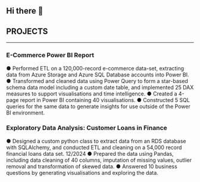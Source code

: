 ## Hi there 👋

## PROJECTS
_______________________________________________________________________________________________________________
### E-Commerce Power BI Report
● Performed ETL on a 120,000-record e-commerce data-set, extracting data from Azure Storage and
Azure SQL Database accounts into Power BI.
● Transformed and cleaned data using Power Query to form a star-based schema data model including a
custom date table, and implemented 25 DAX measures to support visualisations and time intelligence.
● Created a 4-page report in Power BI containing 40 visualisations.
● Constructed 5 SQL queries for the same data to generate insights for use outside of the Power BI
environment.

### Exploratory Data Analysis: Customer Loans in Finance
● Designed a custom python class to extract data from an RDS database with SQLAlchemy, and conducted ETL and cleaning on a 54,000 record financial loans data set.
12/2024
● Prepared the data using Pandas, including data cleaning of 40 columns, imputation of missing values, outlier removal and transformation of skewed data.
● Answered 10 business questions by generating visualisations and exploring the data.


<!--
**SteenMaxwell/SteenMaxwell** is a ✨ _special_ ✨ repository because its `README.md` (this file) appears on your GitHub profile.

Here are some ideas to get you started:

- 🔭 I’m currently working on ...
- 🌱 I’m currently learning ...
- 👯 I’m looking to collaborate on ...
- 🤔 I’m looking for help with ...
- 💬 Ask me about ...
- 📫 How to reach me: ...
- 😄 Pronouns: ...
- ⚡ Fun fact: ...
-->
